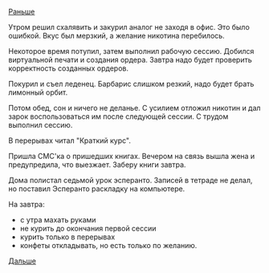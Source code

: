 [Раньше](2018.12.18.md)

Утром решил схалявить и закурил аналог не заходя в офис.
Это было ошибкой. Вкус был мерзкий, а желание никотина перебилось.

Некоторое время потупил, затем выполнил рабочую сессию. Добился виртуальной печати и создания ордера.
Завтра надо будет проверить корректность созданных ордеров.

Покурил и съел леденец. Барбарис слишком резкий, надо будет брать лимонный орбит.

Потом обед, сон и ничего не деланье.
С усилием отложил никотин и дал зарок воспользоваться им после следующей сессии. С трудом выполнил сессию.

В перерывах читал "Краткий курс".

Пришла СМС'ка о пришедших книгах.
Вечером на связь вышла жена и предупредила, что выезжает. Заберу книги завтра.

Дома полистал седьмой урок эсперанто. Записей в тетраде не делал, но поставил Эсперанто раскладку на компьютере.

На завтра:
  - с утра махать руками
  - не курить до окончания первой сессии
  - курить только в перерывах
  - конфеты откладывать, но есть только по желанию.

[Дальше](2018.12.20.md)